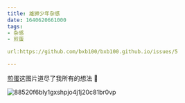 ```yaml
---
title: 雄狮少年杂感
date: 1640620661000
tags:
- 杂感
- 煎蛋

url:https://github.com/bxb100/bxb100.github.io/issues/5

---
```

[煎蛋](http://jandan.net/t/5118460)这图片道尽了我所有的想法 🤣 

![88520f6bly1gxshpjo4j1j20c81br0vp](https://user-images.githubusercontent.com/20685961/147487831-a8feebcf-f0ea-4816-b9ce-9ef6a1d8c895.jpg)
